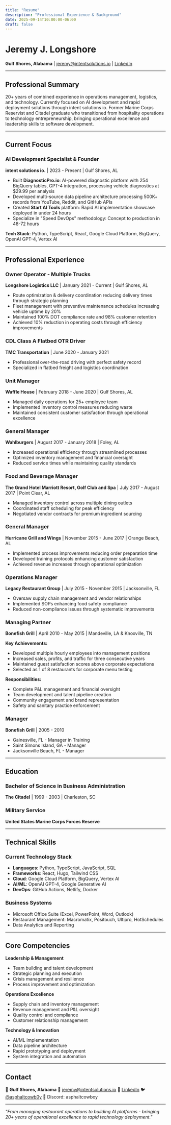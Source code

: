 ```yaml
---
title: "Resume"
description: "Professional Experience & Background"
date: 2025-09-14T10:00:00-06:00
draft: false
---
```


# Jeremy J. Longshore

**Gulf Shores, Alabama** | [jeremy@intentsolutions.io](mailto:jeremy@intentsolutions.io) | [LinkedIn](https://linkedin.com/in/jeremylongshore)

---

## Professional Summary

20+ years of combined experience in operations management, logistics, and technology. Currently focused on AI development and rapid deployment solutions through intent solutions io. Former Marine Corps Reservist and Citadel graduate who transitioned from hospitality operations to technology entrepreneurship, bringing operational excellence and leadership skills to software development.

---

## Current Focus

### **AI Development Specialist & Founder**
**intent solutions io.** | 2023 - Present | Gulf Shores, AL

- Built **DiagnosticPro.io**: AI-powered diagnostic platform with 254 BigQuery tables, GPT-4 integration, processing vehicle diagnostics at $29.99 per analysis
- Developed multi-source data pipeline architecture processing 500K+ records from YouTube, Reddit, and GitHub APIs
- Created **Start AI Tools** platform: Rapid AI implementation showcase deployed in under 24 hours
- Specialize in "Speed DevOps" methodology: Concept to production in 48-72 hours

**Tech Stack**: Python, TypeScript, React, Google Cloud Platform, BigQuery, OpenAI GPT-4, Vertex AI

---

## Professional Experience

### **Owner Operator - Multiple Trucks**
**Longshore Logistics LLC** | January 2021 - Current | Gulf Shores, AL

- Route optimization & delivery coordination reducing delivery times through strategic planning
- Fleet management with preventive maintenance schedules increasing vehicle uptime by 20%
- Maintained 100% DOT compliance rate and 98% customer retention
- Achieved 10% reduction in operating costs through efficiency improvements

### **CDL Class A Flatbed OTR Driver**
**TMC Transportation** | June 2020 - January 2021

- Professional over-the-road driving with perfect safety record
- Specialized in flatbed freight and logistics coordination

### **Unit Manager**
**Waffle House** | February 2018 - June 2020 | Gulf Shores, AL

- Managed daily operations for 25+ employee team
- Implemented inventory control measures reducing waste
- Maintained consistent customer satisfaction through operational excellence

### **General Manager**
**Wahlburgers** | August 2017 - January 2018 | Foley, AL

- Increased operational efficiency through streamlined processes
- Optimized inventory management and financial oversight
- Reduced service times while maintaining quality standards

### **Food and Beverage Manager**
**The Grand Hotel Marriott Resort, Golf Club and Spa** | July 2017 - August 2017 | Point Clear, AL

- Managed inventory control across multiple dining outlets
- Coordinated staff scheduling for peak efficiency
- Negotiated vendor contracts for premium ingredient sourcing

### **General Manager**
**Hurricane Grill and Wings** | November 2015 - June 2017 | Orange Beach, AL

- Implemented process improvements reducing order preparation time
- Developed training protocols enhancing customer satisfaction
- Achieved revenue increases through operational optimization

### **Operations Manager**
**Legacy Restaurant Group** | July 2015 - November 2015 | Jacksonville, FL

- Oversaw supply chain management and vendor relationships
- Implemented SOPs enhancing food safety compliance
- Reduced non-compliance issues through systematic improvements

### **Managing Partner**
**Bonefish Grill** | April 2010 - May 2015 | Mandeville, LA & Knoxville, TN

**Key Achievements:**
- Developed multiple hourly employees into management positions
- Increased sales, profits, and traffic for three consecutive years
- Maintained guest satisfaction scores above corporate expectations
- Selected as 1 of 8 restaurants for corporate menu testing

**Responsibilities:**
- Complete P&L management and financial oversight
- Team development and talent pipeline creation
- Community engagement and brand representation
- Safety and sanitary practice enforcement

### **Manager**
**Bonefish Grill** | 2005 - 2010
- Gainesville, FL - Manager in Training
- Saint Simons Island, GA - Manager
- Jacksonville Beach, FL - Manager

---

## Education

### **Bachelor of Science in Business Administration**
**The Citadel** | 1999 - 2003 | Charleston, SC

### **Military Service**
**United States Marine Corps Forces Reserve**

---

## Technical Skills

### Current Technology Stack
- **Languages**: Python, TypeScript, JavaScript, SQL
- **Frameworks**: React, Hugo, Tailwind CSS
- **Cloud**: Google Cloud Platform, BigQuery, Vertex AI
- **AI/ML**: OpenAI GPT-4, Google Generative AI
- **DevOps**: GitHub Actions, Netlify, Docker

### Business Systems
- Microsoft Office Suite (Excel, PowerPoint, Word, Outlook)
- Restaurant Management: Macromatix, Positouch, Ultipro, HotSchedules
- Data Analytics and Reporting

---

## Core Competencies

**Leadership & Management**
- Team building and talent development
- Strategic planning and execution
- Crisis management and resilience
- Process improvement and optimization

**Operations Excellence**
- Supply chain and inventory management
- Revenue management and P&L oversight
- Quality control and compliance
- Customer relationship management

**Technology & Innovation**
- AI/ML implementation
- Data pipeline architecture
- Rapid prototyping and deployment
- System integration and automation

---

## Contact

📍 **Gulf Shores, Alabama**
📧 [jeremy@intentsolutions.io](mailto:jeremy@intentsolutions.io)
🔗 [LinkedIn](https://linkedin.com/in/jeremylongshore)
🐦 [@asphaltcowb0y](https://x.com/asphaltcowb0y)
💬 Discord: asphaltcowboy

---

*"From managing restaurant operations to building AI platforms - bringing 20+ years of operational excellence to rapid technology deployment."*